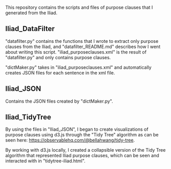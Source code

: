 This repository contains the scripts and files of purpose clauses that I generated from the Iliad.

## Iliad_DataFilter
"datafilter.py" contains the functions that I wrote to extract only purpose clauses from the Iliad, and "datafilter_README.md" describes how I went about writing this script. "iliad_purposeclauses.xml" is the result of "datafilter.py" and only contains purpose clauses.

"dictMaker.py" takes in "iliad_purposeclauses.xml" and automatically creates JSON files for each sentence in the xml file. 

## Iliad_JSON
Contains the JSON files created by "dictMaker.py".

## Iliad_TidyTree

By using the files in "Iliad_JSON", I began to create visualizations of purpose clauses using d3.js through the "Tidy Tree" algorithm as can be seen here: https://observablehq.com/@bellahwang/tidy-tree.

By working with d3.js locally, I created a collapsible version of the Tidy Tree algorithm that represented Iliad purpose clauses, which can be seen and interacted with in "tidytree-iliad.html".